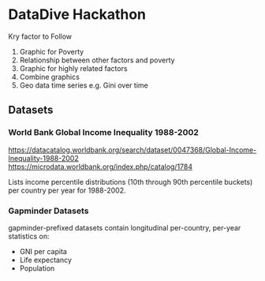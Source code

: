 # DataDive Hackathon

Kry factor to Follow

1. Graphic for Poverty
2. Relationship between other factors and poverty
3. Graphic for highly related factors
4. Combine graphics
5. Geo data time series e.g. Gini over time
## Datasets

### World Bank Global Income Inequality 1988-2002
https://datacatalog.worldbank.org/search/dataset/0047368/Global-Income-Inequality-1988-2002
https://microdata.worldbank.org/index.php/catalog/1784

Lists income percentile distributions (10th through 90th percentile buckets) per country per year for 1988-2002.

### Gapminder Datasets
gapminder-prefixed datasets contain longitudinal per-country, per-year statistics on:
- GNI per capita
- Life expectancy
- Population